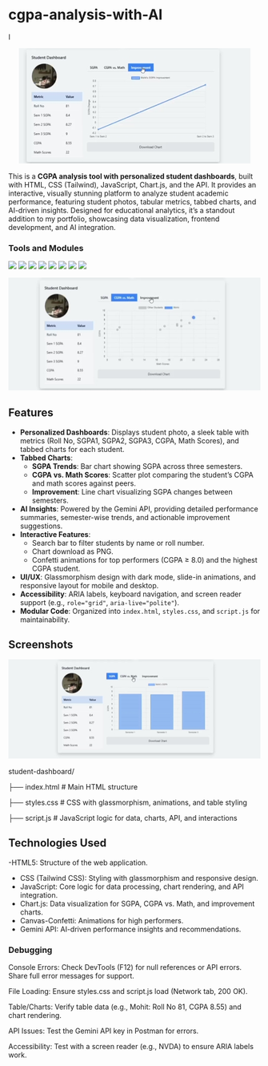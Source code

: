 # cgpa-analysis-with-AI
I
 <div align="center">
  <img src="Screenshot_2025-06-30-18-56-14-63_254de13a4bc8758c9908fff1f73e3725.jpg" alt="DevOpsShack Banner">
</div>

This is a **CGPA analysis tool with personalized student dashboards**, built with HTML, CSS (Tailwind), JavaScript, Chart.js, and the  API. It provides an interactive, visually stunning platform to analyze student academic performance, featuring student photos, tabular metrics, tabbed charts, and AI-driven insights. Designed for educational analytics, it’s a standout addition to my portfolio, showcasing data visualization, frontend development, and AI integration.

### Tools and Modules 
![](https://img.shields.io/badge/Programming_Language-HTML-orange.svg)
![](https://img.shields.io/badge/Programming_Language-CSS-blue.svg)
![](https://img.shields.io/badge/Programming_Language-javascript-yellow.svg)
![](https://img.shields.io/badge/Tool_Used-Tailwind.css-red.svg)
![](https://img.shields.io/badge/Tool_Used-canva-indigo.svg)
![](https://img.shields.io/badge/Tool_Used-chart.js-darkpink.svg)
![](https://img.shields.io/badge/Application-Analysis-lemon.svg)
![](https://img.shields.io/badge/Status-Complete-green.svg)

<div align="center">
  <img src="Screenshot_2025-06-30-18-55-48-47_254de13a4bc8758c9908fff1f73e3725.jpg" alt="DevOpsShack Banner">
</div>


## Features

- **Personalized Dashboards**: Displays student photo, a sleek table with metrics (Roll No, SGPA1, SGPA2, SGPA3, CGPA, Math Scores), and tabbed charts for each student.
- **Tabbed Charts**:
  - **SGPA Trends**: Bar chart showing SGPA across three semesters.
  - **CGPA vs. Math Scores**: Scatter plot comparing the student’s CGPA and math scores against peers.
  - **Improvement**: Line chart visualizing SGPA changes between semesters.
- **AI Insights**: Powered by the Gemini API, providing detailed performance summaries, semester-wise trends, and actionable improvement suggestions.
- **Interactive Features**:
  - Search bar to filter students by name or roll number.
  - Chart download as PNG.
  - Confetti animations for top performers (CGPA ≥ 8.0) and the highest CGPA student.
- **UI/UX**: Glassmorphism design with dark mode, slide-in animations, and responsive layout for mobile and desktop.
- **Accessibility**: ARIA labels, keyboard navigation, and screen reader support (e.g., `role="grid"`, `aria-live="polite"`).
- **Modular Code**: Organized into `index.html`, `styles.css`, and `script.js` for maintainability.



## Screenshots

<div align="center">
  <img src="Screenshot_2025-06-30-18-55-28-74_254de13a4bc8758c9908fff1f73e3725.jpg" alt="DevOpsShack Banner">
</div>


student-dashboard/


├── index.html        # Main HTML structure

├── styles.css        # CSS with glassmorphism, animations, and table styling

├── script.js         # JavaScript logic for data, charts, API, and interactions

## Technologies Used

 -HTML5: Structure of the web application.
- CSS (Tailwind CSS): Styling with glassmorphism and responsive design.
- JavaScript: Core logic for data processing, chart rendering, and API integration.
- Chart.js: Data visualization for SGPA, CGPA vs. Math, and improvement charts.
- Canvas-Confetti: Animations for high performers.
- Gemini API: AI-driven performance insights and recommendations.

### Debugging

Console Errors: Check DevTools (F12) for null references or API errors. Share full error messages for support.

File Loading: Ensure styles.css and script.js load (Network tab, 200 OK).

Table/Charts: Verify table data (e.g., Mohit: Roll No 81, CGPA 8.55) and chart rendering.

API Issues: Test the Gemini API key in Postman for errors.

Accessibility: Test with a screen reader (e.g., NVDA) to ensure ARIA labels work.
